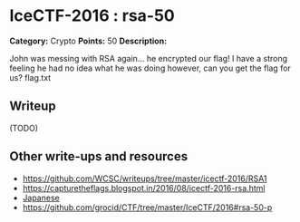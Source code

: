 # IceCTF-2016 : rsa-50

**Category:** Crypto
**Points:** 50
**Description:**

John was messing with RSA again... he encrypted our flag! I have a strong feeling he had no idea what he was doing however, can you get the flag for us? flag.txt

## Writeup

(TODO)

## Other write-ups and resources

* https://github.com/WCSC/writeups/tree/master/icectf-2016/RSA1
* https://capturetheflags.blogspot.in/2016/08/icectf-2016-rsa.html
* [Japanese](https://ctftime.org/writeup/3811)
* https://github.com/grocid/CTF/tree/master/IceCTF/2016#rsa-50-p
